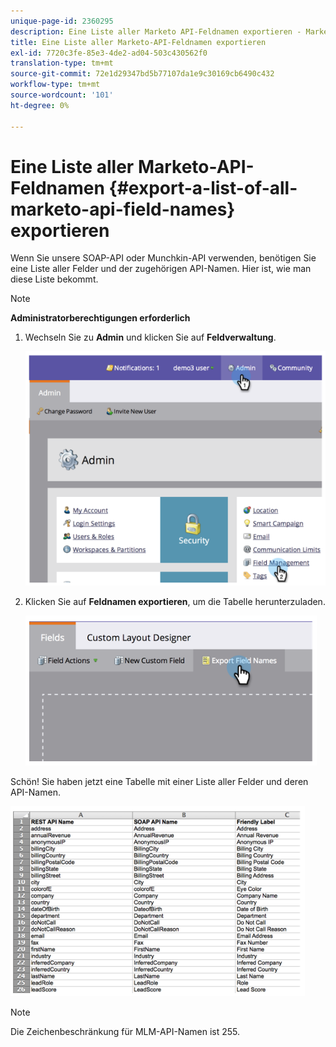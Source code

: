 ```yaml
---
unique-page-id: 2360295
description: Eine Liste aller Marketo API-Feldnamen exportieren - Marketo Docs - Produktdokumentation
title: Eine Liste aller Marketo-API-Feldnamen exportieren
exl-id: 7720c3fe-85e3-4de2-ad04-503c430562f0
translation-type: tm+mt
source-git-commit: 72e1d29347bd5b77107da1e9c30169cb6490c432
workflow-type: tm+mt
source-wordcount: '101'
ht-degree: 0%

---
```


# Eine Liste aller Marketo-API-Feldnamen {#export-a-list-of-all-marketo-api-field-names} exportieren

Wenn Sie unsere SOAP-API oder Munchkin-API verwenden, benötigen Sie eine Liste aller Felder und der zugehörigen API-Namen. Hier ist, wie man diese Liste bekommt.

>[!NOTE]
>
>**Administratorberechtigungen erforderlich**

1. Wechseln Sie zu **Admin** und klicken Sie auf **Feldverwaltung**.

   ![](assets/image2014-9-24-14-3a4-3a54.png)

1. Klicken Sie auf **Feldnamen exportieren**, um die Tabelle herunterzuladen.

   ![](assets/image2014-9-24-14-3a5-3a6.png)

Schön! Sie haben jetzt eine Tabelle mit einer Liste aller Felder und deren API-Namen.

![](assets/image2014-9-24-14-3a5-3a19.png)

>[!NOTE]
>
>Die Zeichenbeschränkung für MLM-API-Namen ist 255.
